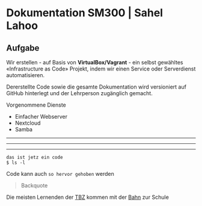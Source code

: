 # Dokumentation SM300 | Sahel Lahoo
## Aufgabe
Wir erstellen - auf Basis von **VirtualBox/Vagrant** - ein selbst gewähltes «Infrastructure as Code»
Projekt, indem wir einen Service oder Serverdienst automatisieren.

Dererstellte Code sowie die gesamte Dokumentation wird versioniert auf GitHub hinterlegt und der Lehrperson zugänglich gemacht.

Vorgenommene Dienste

* Einfacher Webserver
* Nextcloud
* Samba

---
---
---

```
das ist jetz ein code
$ ls -l

```

Code kann auch `so hervor gehoben` werden

> Backquote

[1]: http://sbb.ch "sbb"
[2]: http://tbz.ch "Technischen Berufsschule Zürich"

Die meisten Lernenden der [TBZ][2] kommen mit der [Bahn][2] zur Schule
